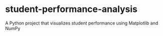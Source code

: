# student-performance-analysis
A Python project that visualizes student performance using Matplotlib and NumPy
